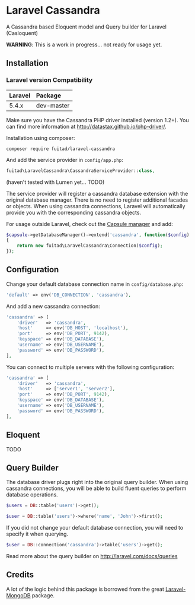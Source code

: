 Laravel Cassandra
===============

A Cassandra based Eloquent model and Query builder for Laravel (Casloquent)

**WARNING**: This is a work in progress... not ready for usage yet.

Installation
------------

### Laravel version Compatibility

 Laravel  | Package
:---------|:----------
 5.4.x    | dev-master

Make sure you have the Cassandra PHP driver installed (version 1.2+). You can find more information at http://datastax.github.io/php-driver/.

Installation using composer:

```
composer require fuitad/laravel-cassandra
```

And add the service provider in `config/app.php`:

```php
fuitad\LaravelCassandra\CassandraServiceProvider::class,
```

(haven't tested with Lumen yet... TODO)

The service provider will register a cassandra database extension with the original database manager. There is no need to register additional facades or objects. When using cassandra connections, Laravel will automatically provide you with the corresponding cassandra objects.

For usage outside Laravel, check out the [Capsule manager](https://github.com/illuminate/database/blob/master/README.md) and add:

```php
$capsule->getDatabaseManager()->extend('cassandra', function($config)
{
    return new fuitad\LaravelCassandra\Connection($config);
});
```

Configuration
-------------

Change your default database connection name in `config/database.php`:

```php
'default' => env('DB_CONNECTION', 'cassandra'),
```

And add a new cassandra connection:

```php
'cassandra' => [
    'driver'   => 'cassandra',
    'host'     => env('DB_HOST', 'localhost'),
    'port'     => env('DB_PORT', 9142),
    'keyspace' => env('DB_DATABASE'),
    'username' => env('DB_USERNAME'),
    'password' => env('DB_PASSWORD'),
],
```

You can connect to multiple servers with the following configuration:

```php
'cassandra' => [
    'driver'   => 'cassandra',
    'host'     => ['server1', 'server2'],
    'port'     => env('DB_PORT', 9142),
    'keyspace' => env('DB_DATABASE'),
    'username' => env('DB_USERNAME'),
    'password' => env('DB_PASSWORD'),
],
```


Eloquent
--------

TODO

Query Builder
-------------

The database driver plugs right into the original query builder. When using cassandra connections, you will be able to build fluent queries to perform database operations.

```php
$users = DB::table('users')->get();

$user = DB::table('users')->where('name', 'John')->first();
```

If you did not change your default database connection, you will need to specify it when querying.

```php
$user = DB::connection('cassandra')->table('users')->get();
```

Read more about the query builder on http://laravel.com/docs/queries

Credits
---------

A lot of the logic behind this package is borrowed from the great [Laravel-MongoDB](https://github.com/jenssegers/) package.
